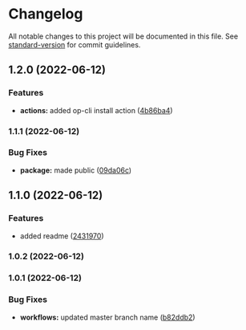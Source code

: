 # Changelog

All notable changes to this project will be documented in this file. See [standard-version](https://github.com/conventional-changelog/standard-version) for commit guidelines.

## 1.2.0 (2022-06-12)


### Features

* **actions:** added op-cli install action ([4b86ba4](https://github.com/doctariDev/doctari-onepassword-tools/commit/4b86ba43d0cc986f4e590f4c1dcb2e24867ea3a5))

### 1.1.1 (2022-06-12)


### Bug Fixes

* **package:** made public ([09da06c](https://github.com/doctariDev/doctari-onepassword-tools/commit/09da06cf309e7eb2184eea780fbc8932344ee125))

## 1.1.0 (2022-06-12)


### Features

* added readme ([2431970](https://github.com/doctariDev/doctari-onepassword-tools/commit/24319705044e364438f702cfd2dceb88119c2124))

### 1.0.2 (2022-06-12)

### 1.0.1 (2022-06-12)


### Bug Fixes

* **workflows:** updated master branch name ([b82ddb2](https://github.com/doctariDev/doctari-onepassword-tools/commit/b82ddb242b3e87f46350c3316cba9d182f7a35f1))
